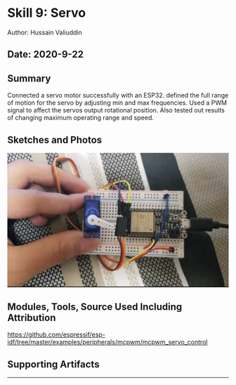 #  Skill 9: Servo

Author: Hussain Valiuddin

Date: 2020-9-22
-----

## Summary

Connected a servo motor successfully with an ESP32. defined the full range of motion for the servo by adjusting min and max frequencies. Used a PWM signal to affect the servos output rotational position. Also tested out results of changing maximum operating range and speed.

## Sketches and Photos

[![Video](images/Thumbnail.JPG)](https://drive.google.com/file/d/1tGXl3aR9gYPxKZCtzu2pugxnAN_1TElC/view?usp=sharing)


## Modules, Tools, Source Used Including Attribution

https://github.com/espressif/esp-idf/tree/master/examples/peripherals/mcpwm/mcpwm_servo_control


## Supporting Artifacts


-----
